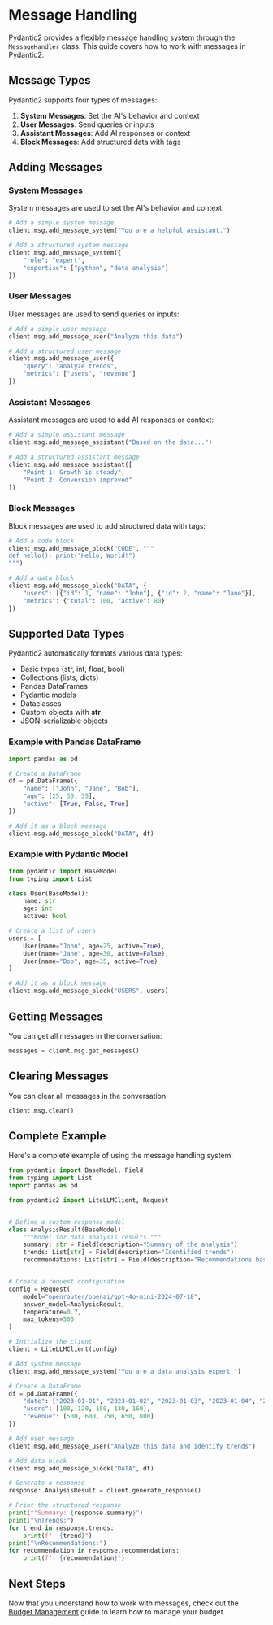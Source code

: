 # Message Handling

Pydantic2 provides a flexible message handling system through the `MessageHandler` class. This guide covers how to work with messages in Pydantic2.

## Message Types

Pydantic2 supports four types of messages:

1. **System Messages**: Set the AI's behavior and context
2. **User Messages**: Send queries or inputs
3. **Assistant Messages**: Add AI responses or context
4. **Block Messages**: Add structured data with tags

## Adding Messages

### System Messages

System messages are used to set the AI's behavior and context:

```python
# Add a simple system message
client.msg.add_message_system("You are a helpful assistant.")

# Add a structured system message
client.msg.add_message_system({
    "role": "expert",
    "expertise": ["python", "data analysis"]
})
```

### User Messages

User messages are used to send queries or inputs:

```python
# Add a simple user message
client.msg.add_message_user("Analyze this data")

# Add a structured user message
client.msg.add_message_user({
    "query": "analyze trends",
    "metrics": ["users", "revenue"]
})
```

### Assistant Messages

Assistant messages are used to add AI responses or context:

```python
# Add a simple assistant message
client.msg.add_message_assistant("Based on the data...")

# Add a structured assistant message
client.msg.add_message_assistant([
    "Point 1: Growth is steady",
    "Point 2: Conversion improved"
])
```

### Block Messages

Block messages are used to add structured data with tags:

```python
# Add a code block
client.msg.add_message_block("CODE", """
def hello(): print("Hello, World!")
""")

# Add a data block
client.msg.add_message_block("DATA", {
    "users": [{"id": 1, "name": "John"}, {"id": 2, "name": "Jane"}],
    "metrics": {"total": 100, "active": 80}
})
```

## Supported Data Types

Pydantic2 automatically formats various data types:

- Basic types (str, int, float, bool)
- Collections (lists, dicts)
- Pandas DataFrames
- Pydantic models
- Dataclasses
- Custom objects with __str__
- JSON-serializable objects

### Example with Pandas DataFrame

```python
import pandas as pd

# Create a DataFrame
df = pd.DataFrame({
    "name": ["John", "Jane", "Bob"],
    "age": [25, 30, 35],
    "active": [True, False, True]
})

# Add it as a block message
client.msg.add_message_block("DATA", df)
```

### Example with Pydantic Model

```python
from pydantic import BaseModel
from typing import List

class User(BaseModel):
    name: str
    age: int
    active: bool

# Create a list of users
users = [
    User(name="John", age=25, active=True),
    User(name="Jane", age=30, active=False),
    User(name="Bob", age=35, active=True)
]

# Add it as a block message
client.msg.add_message_block("USERS", users)
```

## Getting Messages

You can get all messages in the conversation:

```python
messages = client.msg.get_messages()
```

## Clearing Messages

You can clear all messages in the conversation:

```python
client.msg.clear()
```

## Complete Example

Here's a complete example of using the message handling system:

```python
from pydantic import BaseModel, Field
from typing import List
import pandas as pd

from pydantic2 import LiteLLMClient, Request


# Define a custom response model
class AnalysisResult(BaseModel):
    """Model for data analysis results."""
    summary: str = Field(description="Summary of the analysis")
    trends: List[str] = Field(description="Identified trends")
    recommendations: List[str] = Field(description="Recommendations based on the analysis")


# Create a request configuration
config = Request(
    model="openrouter/openai/gpt-4o-mini-2024-07-18",
    answer_model=AnalysisResult,
    temperature=0.7,
    max_tokens=500
)

# Initialize the client
client = LiteLLMClient(config)

# Add system message
client.msg.add_message_system("You are a data analysis expert.")

# Create a DataFrame
df = pd.DataFrame({
    "date": ["2023-01-01", "2023-01-02", "2023-01-03", "2023-01-04", "2023-01-05"],
    "users": [100, 120, 150, 130, 160],
    "revenue": [500, 600, 750, 650, 800]
})

# Add user message
client.msg.add_message_user("Analyze this data and identify trends")

# Add data block
client.msg.add_message_block("DATA", df)

# Generate a response
response: AnalysisResult = client.generate_response()

# Print the structured response
print(f"Summary: {response.summary}")
print("\nTrends:")
for trend in response.trends:
    print(f"- {trend}")
print("\nRecommendations:")
for recommendation in response.recommendations:
    print(f"- {recommendation}")
```

## Next Steps

Now that you understand how to work with messages, check out the [Budget Management](budget-management.md) guide to learn how to manage your budget.
